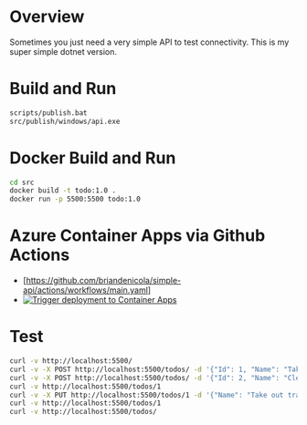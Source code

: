 # Overview
Sometimes you just need a very simple API to test connectivity. This is my super simple dotnet version.

# Build and Run
```bash
scripts/publish.bat
src/publish/windows/api.exe
```
# Docker Build and Run
```bash
cd src
docker build -t todo:1.0 .
docker run -p 5500:5500 todo:1.0
```

# Azure Container Apps via Github Actions 
* [https://github.com/briandenicola/simple-api/actions/workflows/main.yaml]
* [![Trigger deployment to Container Apps](https://github.com/briandenicola/simple-api/actions/workflows/main.yaml/badge.svg)](https://github.com/briandenicola/simple-api/actions/workflows/main.yaml)

# Test
```bash
curl -v http://localhost:5500/
curl -v -X POST http://localhost:5500/todos/ -d '{"Id": 1, "Name": "Take out trash"}' -H "Content-Type: application/json"
curl -v -X POST http://localhost:5500/todos/ -d '{"Id": 2, "Name": "Clean your bathroom"}' -H "Content-Type: application/json"
curl -v http://localhost:5500/todos/1
curl -v -X PUT http://localhost:5500/todos/1 -d '{"Name": "Take out trash", "IsComplete": true }' -H "Content-Type: application/json"
curl -v http://localhost:5500/todos/1
curl -v http://localhost:5500/todos/
```